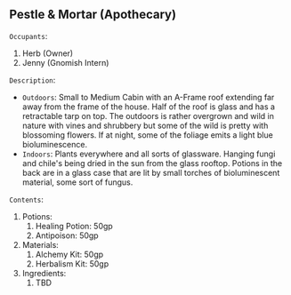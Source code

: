 ## Pestle & Mortar (Apothecary)

`Occupants`:
1. Herb (Owner)
1. Jenny (Gnomish Intern)

`Description`: 
- `Outdoors`: Small to Medium Cabin with an A-Frame roof extending far away from the frame of the house. Half of the roof is glass and has a retractable tarp on top. The outdoors is rather overgrown and wild in nature with vines and shrubbery but some of the wild is pretty with blossoming flowers. If at night, some of the foliage emits a light blue bioluminescence.
- `Indoors`: Plants everywhere and all sorts of glassware. Hanging fungi and chile's being dried in the sun from the glass rooftop. Potions in the back are in a glass case that are lit by small torches of bioluminescent material, some sort of fungus. 

`Contents`: 
1. Potions:
    1. Healing Potion: 50gp
    1. Antipoison: 50gp
1. Materials:
    1. Alchemy Kit: 50gp
    1. Herbalism Kit: 50gp
1. Ingredients:
    1. TBD
